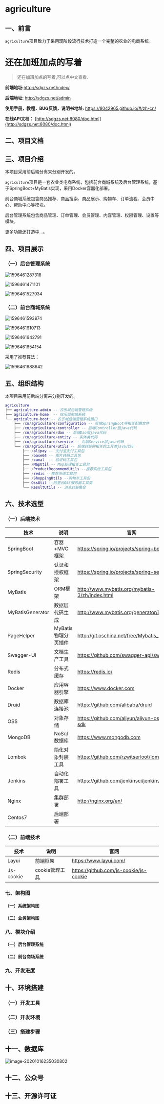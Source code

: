# agriculture



## 一、前言

`agriculture`项目致力于采用现阶段流行技术打造一个完整的农业的电商系统。


# 还在加班加点的写着

> 还在加班加点的写着,可以点中文查看.


**前端地址:**<a href="http://sdgzs.net/index/"  target="_blank">http://sdgzs.net/index/</a>



**后端地址:**
          <a href="http://sdgzs.net/admin"  target="_blank">http://sdgzs.net/admin</a>



**使用手册，教程，BUG反馈，说明书地址:** <a href="https://8042965.github.io/#/zh-cn/"  target="_blank">https://8042965.github.io/#/zh-cn/</a>


**在线API文档：**
[http://sdgzs.net:8080/doc.html](http://sdgzs.net:8080/doc.html)



## 二、项目文档



## 三、项目介绍

本项目采用前后端分离来分别开发的。



`agriculture`项目是一套农业类电商系统，包括前台商城系统及后台管理系统，基于SpringBoot+MyBatis实现，采用Docker容器化部署。

前台商城系统包含商品推荐、商品搜索、商品展示、购物车、订单流程、会员中心、帮助中心等模块。

后台管理系统包含商品管理、订单管理、会员管理、内容管理、权限管理、设置等模块。



更多功能还打造中…。



## 四、项目展示

### （一）后台管理系统

![1596461287318](pic/1596461287318.png)

![1596461471101](pic/1596461471101.png)



![1596461527934](pic/1596461527934.png)





### （二）前台商城系统

![1596461593974](pic/1596461593974.png)

![1596461610713](pic/1596461610713.png)

![1596461642791](pic/1596461642791.png)

![1596461654154](pic/1596461654154.png)



采用了推荐算法：

![1596461688642](pic/1596461688642.png)





## 五、组织结构

本项目采用前后端分离来分别开发的。

```lua
agriculture
├── agriculture-admin -- 农乐城后端管理系统
├── agriculture-home  -- 农乐城前端系统
└── agriculture-boot -- 农乐城后端管理系统接口
    ├── /cn/agriculture/configuration -- 后端SpringBoot等相关配置文件
    ├── /cn/agriculture/controller -- 后端Controller层java代码
    ├── /cn/agriculture/dao -- 后端Dao层java代码
	├── /cn/agriculture/entity -- 实体类代码
	├── /cn/agriculture/service -- 后端Service层java代码
	└── /cn/agriculture/utils -- 后端封装的相关的工具类java代码
        ├── /alipay -- 支付宝支付工具包
        ├── /base64 -- 图片转码工具包
		├── /canal  -- 验证码工具包
        ├── /MapUtil -- Map处理相关工具包
		├── /ProductRecommendUtils --推荐系统工具包
		├── /redis --推荐系统工具包
		├── /ShoppingUtils --购物车工具包
		├── OssUtil --阿里云OSS服务器工具类
        └── ResultUtils -- 消息封装集合
```



## 六、技术选型



### （一）后端技术

| 技术             | 说明                | 官网                                           |
| ---------------- | ------------------- | ---------------------------------------------- |
| SpringBoot       | 容器+MVC框架        | https://spring.io/projects/spring-boot         |
| SpringSecurity   | 认证和授权框架      | https://spring.io/projects/spring-security     |
| MyBatis          | ORM框架             | http://www.mybatis.org/mybatis-3/zh/index.html |
| MyBatisGenerator | 数据层代码生成      | http://www.mybatis.org/generator/index.html    |
| PageHelper       | MyBatis物理分页插件 | http://git.oschina.net/free/Mybatis_PageHelper |
| Swagger-UI       | 文档生产工具        | https://github.com/swagger-api/swagger-ui      |
| Redis            | 分布式缓存          | https://redis.io/                              |
| Docker           | 应用容器引擎        | https://www.docker.com                         |
| Druid            | 数据库连接池        | https://github.com/alibaba/druid               |
| OSS              | 对象存储            | https://github.com/aliyun/aliyun-oss-java-sdk  |
| MongoDB          | NoSql数据库         | https://www.mongodb.com                        |
| Lombok           | 简化对象封装工具    | https://github.com/rzwitserloot/lombok         |
| Jenkins          | 自动化部署工具      | https://github.com/jenkinsci/jenkins           |
| Nginx            | 集群部署            | http://nginx.org/en/                           |
| Centos7          | 后端部署            |                                                |


### （二）前端技术

| 技术       | 说明                  | 官网                                   |
| ---------- | --------------------- | -------------------------------------- |
| Layui      | 前端框架              | <https://www.layui.com/>               |
| Js-cookie  | cookie管理工具        | https://github.com/js-cookie/js-cookie |


### 七、架构图

#### （一）系统架构图



#### （二）业务架构图



### 八、模块介绍



#### （一）后台管理系统





#### （二）前台商场系统





### 九、开发进度





## 十、环境搭建



### （一）开发工具



### （二）开发环境





### （三）搭建步骤



## 十一、数据库



![image-20201016235030802](pic/image-20201016235030802.png)





## 十二、公众号





## 十三、开源许可证



